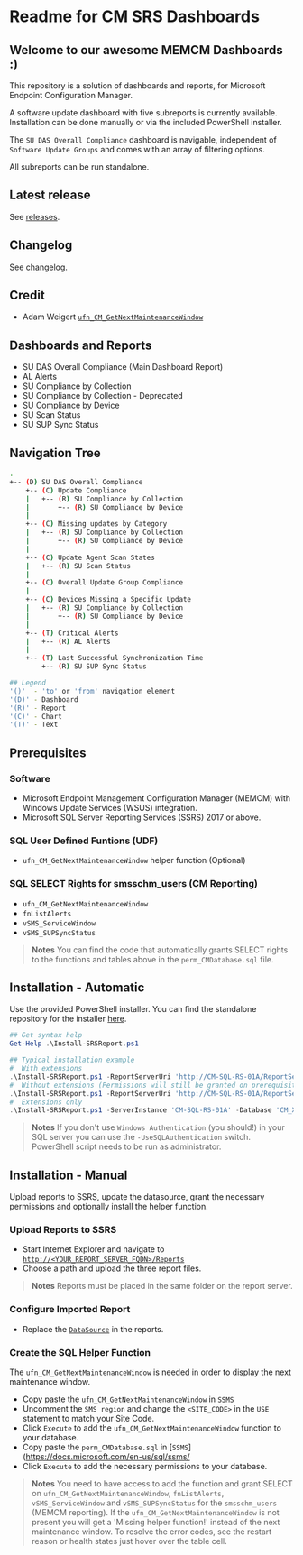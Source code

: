 # Readme for CM SRS Dashboards

## Welcome to our awesome MEMCM Dashboards :)

This repository is a solution of dashboards and reports, for Microsoft Endpoint Configuration Manager.

A software update dashboard with five subreports is currently available. Installation can be done manually or via the included PowerShell installer.

The `SU DAS Overall Compliance` dashboard is navigable, independent of `Software Update Groups` and comes with an array of filtering options.

All subreports can be run standalone.

## Latest release

See [releases](https://SCCM.Zone/CM-SRS-Dashboards-RELEASES).

## Changelog

See [changelog](https://SCCM.Zone/CM-SRS-Dashboards-CHANGELOG).

## Credit

* Adam Weigert [`ufn_CM_GetNextMaintenanceWindow`](https://social.technet.microsoft.com/wiki/contents/articles/7870.sccm-2007-create-report-of-upcoming-maintenance-windows-by-client.aspx)

## Dashboards and Reports

* SU DAS Overall Compliance (Main Dashboard Report)
* AL Alerts
* SU Compliance by Collection
* SU Compliance by Collection - Deprecated
* SU Compliance by Device
* SU Scan Status
* SU SUP Sync Status

## Navigation Tree

```bash
.
+-- (D) SU DAS Overall Compliance
    +-- (C) Update Compliance
    |   +-- (R) SU Compliance by Collection
    |       +-- (R) SU Compliance by Device
    |
    +-- (C) Missing updates by Category
    |   +-- (R) SU Compliance by Collection
    |       +-- (R) SU Compliance by Device
    |
    +-- (C) Update Agent Scan States
    |   +-- (R) SU Scan Status
    |
    +-- (C) Overall Update Group Compliance
    |
    +-- (C) Devices Missing a Specific Update
    |   +-- (R) SU Compliance by Collection
    |       +-- (R) SU Compliance by Device
    |
    +-- (T) Critical Alerts
    |   +-- (R) AL Alerts
    |
    +-- (T) Last Successful Synchronization Time
        +-- (R) SU SUP Sync Status

## Legend
'()'  - 'to' or 'from' navigation element
'(D)' - Dashboard
'(R)' - Report
'(C)' - Chart
'(T)' - Text
```

## Prerequisites

### Software

* Microsoft Endpoint Management Configuration Manager (MEMCM) with Windows Update Services (WSUS) integration.
* Microsoft SQL Server Reporting Services (SSRS) 2017 or above.

### SQL User Defined Funtions (UDF)

* `ufn_CM_GetNextMaintenanceWindow` helper function (Optional)

### SQL SELECT Rights for smsschm_users (CM Reporting)

* `ufn_CM_GetNextMaintenanceWindow`
* `fnListAlerts`
* `vSMS_ServiceWindow`
* `vSMS_SUPSyncStatus`

>**Notes**
> You can find the code that automatically grants SELECT rights to the functions and tables above in the `perm_CMDatabase.sql`  file.

## Installation - Automatic

Use the provided PowerShell installer. You can find the standalone repository for the installer [here](https://SCCM.Zone/Install-SRSReport-RELEASES).

```PowerShell
## Get syntax help
Get-Help .\Install-SRSReport.ps1

## Typical installation example
#  With extensions
.\Install-SRSReport.ps1 -ReportServerUri 'http://CM-SQL-RS-01A/ReportServer' -ReportFolder '/ConfigMgr_XXX/SRSDashboards' -ServerInstance 'CM-SQL-RS-01A' -Database 'CM_XXX' -Overwrite -Verbose
#  Without extensions (Permissions will still be granted on prerequisite views and tables)
.\Install-SRSReport.ps1 -ReportServerUri 'http://CM-SQL-RS-01A/ReportServer' -ReportFolder '/ConfigMgr_XXX/SRSDashboards' -ServerInstance 'CM-SQL-RS-01A' -Database 'CM_XXX' -ExcludeExtensions -Verbose
#  Extensions only
.\Install-SRSReport.ps1 -ServerInstance 'CM-SQL-RS-01A' -Database 'CM_XXX' -ExtensionsOnly -Overwrite -Verbose
```

>**Notes**
> If you don't use `Windows Authentication` (you should!) in your SQL server you can use the `-UseSQLAuthentication` switch.
> PowerShell script needs to be run as administrator.

## Installation - Manual

Upload reports to SSRS, update the datasource, grant the necessary permissions and optionally install the helper function.

### Upload Reports to SSRS

* Start Internet Explorer and navigate to [`http://<YOUR_REPORT_SERVER_FQDN>/Reports`](http://en.wikipedia.org/wiki/Fully_qualified_domain_name)
* Choose a path and upload the three report files.

>**Notes**
> Reports must be placed in the same folder on the report server.

### Configure Imported Report

* Replace the [`DataSource`](https://joshheffner.com/how-to-import-additional-software-update-reports-in-sccm/) in the reports.

### Create the SQL Helper Function

The `ufn_CM_GetNextMaintenanceWindow` is needed in order to display the next maintenance window.

* Copy paste the `ufn_CM_GetNextMaintenanceWindow` in [`SSMS`](https://docs.microsoft.com/en-us/sql/ssms/sql-server-management-studio-ssms?view=sql-server-2017)
* Uncomment the `SMS region` and change the `<SITE_CODE>` in the `USE` statement to match your Site Code.
* Click `Execute` to add the `ufn_CM_GetNextMaintenanceWindow` function to your database.
* Copy paste the `perm_CMDatabase.sql` in [`SSMS`](https://docs.microsoft.com/en-us/sql/ssms/
* Click `Execute` to add the necessary permissions to your database.

> **Notes**
> You need to have access to add the function and grant SELECT on `ufn_CM_GetNextMaintenanceWindow`, `fnListAlerts`, `vSMS_ServiceWindow` and `vSMS_SUPSyncStatus` for the `smsschm_users` (MEMCM reporting).
> If the `ufn_CM_GetNextMaintenanceWindow` is not present you will get a 'Missing helper function!' instead of the next maintenance window.
> To resolve the error codes, see the restart reason or health states just hover over the table cell.
